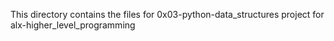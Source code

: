 This directory contains the files for 0x03-python-data_structures project for alx-higher_level_programming
